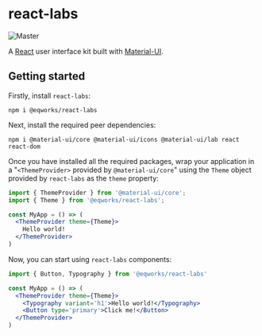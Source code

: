 # react-labs

![Master](https://github.com/EQWorks/react-labs/workflows/Master/badge.svg)

A [React](https://reactjs.org/) user interface kit built with [Material-UI](https://material-ui.com/).

## Getting started

Firstly, install `react-labs`:
```
npm i @eqworks/react-labs
```

Next, install the required peer dependencies:
```
npm i @material-ui/core @material-ui/icons @material-ui/lab react react-dom
```

Once you have installed all the required packages, wrap your application in a "`<ThemeProvider>` provided by `@material-ui/core`" using the `Theme` object provided by `react-labs` as the `theme` property:
```jsx
import { ThemeProvider } from '@material-ui/core';
import { Theme } from '@eqworks/react-labs';

const MyApp = () => (
  <ThemeProvider theme={Theme}>
    Hello world!
  </ThemeProvider>
)
```

Now, you can start using `react-labs` components:
```jsx
import { Button, Typography } from '@eqworks/react-labs'

const MyApp = () => (
  <ThemeProvider theme={Theme}>
    <Typography variant='h1'>Hello world!</Typography>
    <Button type='primary'>Click me!</Button>
  </ThemeProvider>
)
```
